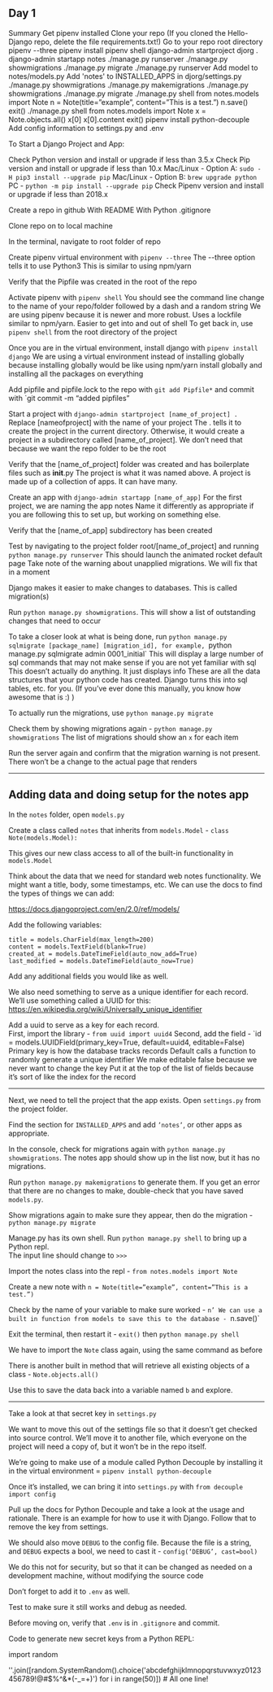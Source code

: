 Day 1
-------------------------------------
Summary
Get pipenv installed
Clone your repo
(If you cloned the Hello-Django repo, delete the file requirements.txt!)
Go to your repo root directory
pipenv --three
pipenv install
pipenv shell
django-admin startproject djorg .
django-admin startapp notes
./manage.py runserver
./manage.py showmigrations
./manage.py migrate
./manage.py runserver
Add model to notes/models.py
Add 'notes' to INSTALLED_APPS in djorg/settings.py
./manage.py showmigrations
./manage.py makemigrations
./manage.py showmigrations
./manage.py migrate
./manage.py shell
from notes.models import Note
n = Note(title=”example”, content=”This is a test.”)
n.save()
exit()
./manage.py shell
from notes.models import Note
x = Note.objects.all()
x[0]
x[0].content
exit()
pipenv install python-decouple
Add config information to settings.py and .env

To Start a Django Project and App:

Check Python version and install or upgrade if less than 3.5.x
Check Pip version and install or upgrade if less than 10.x
Mac/Linux - Option A: `sudo -H pip3 install --upgrade pip`
Mac/Linux - Option B: `brew upgrade python`
PC - `python -m pip install --upgrade pip`
Check Pipenv version and install or upgrade if less than 2018.x

Create a repo in github
With README
With Python .gitignore

Clone repo on to local machine

In the terminal, navigate to root folder of repo

Create pipenv virtual environment with `pipenv --three`
The --three option tells it to use Python3
This is similar to using npm/yarn

Verify that the Pipfile was created in the root of the repo

Activate pipenv with `pipenv shell`
You should see the command line change to the name of your repo/folder followed by a dash and a random string
We are using pipenv because it is newer and more robust.  Uses a lockfile similar to npm/yarn.  Easier to get into and out of shell
To get back in, use `pipenv shell` from the root directory of the project

Once you are in the virtual environment, install django with `pipenv install django`
We are using a virtual environment instead of installing globally because installing globally would be like using npm/yarn install globally and installing all the packages on everything

Add pipfile and pipfile.lock to the repo with `git add Pipfile*` and commit with `git commit -m “added pipfiles”

Start a project with `django-admin startproject [name_of_project] .`
Replace [nameofproject] with the name of your project
The . tells it to create the project in the current directory.  Otherwise, it would create a project in a subdirectory called [name_of_project].  We don’t need that because we want the repo folder to be the root

Verify that the [name_of_project] folder was created and has boilerplate files such as __init__.py
The project is what it was named above.  A project is made up of a collection of apps.  It can have many.  

Create an app with `django-admin startapp [name_of_app]`
For the first project, we are naming the app notes
Name it differently as appropriate if you are following this to set up, but working on something else.

Verify that the [name_of_app] subdirectory has been created

Test by navigating to the project folder root/[name_of_project] and running `python manage.py runserver`
This should launch the animated rocket default page
Take note of the warning about unapplied migrations.  We will fix that in a moment

Django makes it easier to make changes to databases.  This is called migration(s)

Run `python manage.py showmigrations`.  This will show a list of outstanding changes that need to occur

To take a closer look at what is being done, run `python manage.py sqlmigrate [package_name] [migration_id], for example, `python manage.py sqlmigrate admin 0001_initial`
This will display a large number of sql commands that may not make sense if you are not yet familiar with sql
This doesn’t actually do anything.  It just displays info
These are all the data structures that your python code has created.  Django turns this into sql tables, etc. for you.  (If you’ve ever done this manually, you know how awesome that is :) )

To actually run the migrations, use `python manage.py migrate`

Check them by showing migrations again - `python manage.py showmigrations`
The list of migrations should show an `x` for each item

Run the server again and confirm that the migration warning is not present.  There won’t be a change to the actual page that renders

------------------------------
Adding data and doing setup for the notes app
------------------------------

In the `notes` folder, open `models.py`

Create a class called `notes` that inherits from `models.Model` - `class Note(models.Model):`

This gives our new class access to all of the built-in functionality in `models.Model`

Think about the data that we need for standard web notes functionality.  We might want a title, body, some timestamps, etc.  We can use the docs to find the types of things we can add:

https://docs.djangoproject.com/en/2.0/ref/models/

Add the following variables:

```
title = models.CharField(max_length=200)
content = models.TextField(blank=True)
created_at = models.DateTimeField(auto_now_add=True)
last_modified = models.DateTimeField(auto_now=True)
```
Add any additional fields you would like as well.

We also need something to serve as a unique identifier for each record.  We’ll use something called a UUID for this:  https://en.wikipedia.org/wiki/Universally_unique_identifier

Add a uuid to serve as a key for each record.  
First, import the library - `from uuid import uuid4`
Second, add the field - `id = models.UUIDField(primary_key=True, default=uuid4, editable=False)
Primary key is how the database tracks records
Default calls a function to randomly generate a unique identifier
We make editable false because we never want to change the key
Put it at the top of the list of fields because it’s sort of like the index for the record

----------------------------
Next, we need to tell the project that the app exists.  Open `settings.py` from the project folder.

Find the section for `INSTALLED_APPS` and add `’notes’`, or other apps as appropriate.

In the console, check for migrations again with `python manage.py showmigrations`.  The notes app should show up in the list now, but it has no migrations.  

Run `python manage.py makemigrations` to generate them.  If you get an error that there are no changes to make, double-check that you have saved `models.py`.

Show migrations again to make sure they appear, then do the migration - `python manage.py migrate`

Manage.py has its own shell.  Run `python manage.py shell` to bring up a Python repl.  
The input line should change to `>>>`

Import the notes class into the repl - `from notes.models import Note`

Create a new note with `n = Note(title=”example”, content=”This is a test.”)`

Check by the name of your variable to make sure worked - `n’
We can use a built in function from models to save this to the database - `n.save()`

Exit the terminal, then restart it - `exit()` then `python manage.py shell`

We have to import the `Note` class again, using the same command as before

There is another built in method that will retrieve all existing objects of a class - `Note.objects.all()`

Use this to save the data back into a variable named `b` and explore.

----------------------

Take a look at that secret key in `settings.py`

We want to move this out of the settings file so that it doesn’t get checked into source control.  We’ll move it to another file, which everyone on the project will need a copy of, but it won’t be in the repo itself.

We’re going to make use of a module called Python Decouple by installing it in the virtual environment = `pipenv install python-decouple`

Once it’s installed, we can bring it into `settings.py` with `from decouple import config`

Pull up the docs for Python Decouple and take a look at the usage and rationale.  There is an example for how to use it with Django.  Follow that to remove the key from settings.

We should also move `DEBUG` to the config file.  Because the file is a string, and `DEBUG` expects a bool, we need to cast it - `config(‘DEBUG’, cast=bool)`

We do this not for security, but so that it can be changed as needed on a development machine, without modifying the source code

Don’t forget to add it to `.env` as well.

Test to make sure it still works and debug as needed.

Before moving on, verify that `.env` is in `.gitignore` and commit.

Code to generate new secret keys from a Python REPL:

import random

''.join([random.SystemRandom().choice('abcdefghijklmnopqrstuvwxyz0123456789!@#$%^&*(-_=+)') for i in range(50)])  # All one line!

